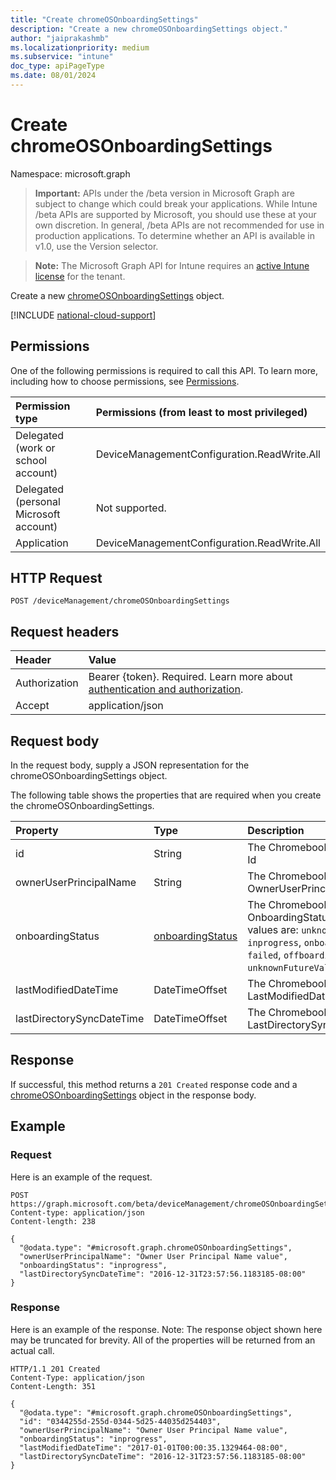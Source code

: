 ```yaml
---
title: "Create chromeOSOnboardingSettings"
description: "Create a new chromeOSOnboardingSettings object."
author: "jaiprakashmb"
ms.localizationpriority: medium
ms.subservice: "intune"
doc_type: apiPageType
ms.date: 08/01/2024
---
```


# Create chromeOSOnboardingSettings

Namespace: microsoft.graph

> **Important:** APIs under the /beta version in Microsoft Graph are subject to change which could break your applications. While Intune /beta APIs are supported by Microsoft, you should use these at your own discretion. In general, /beta APIs are not recommended for use in production applications. To determine whether an API is available in v1.0, use the Version selector.

> **Note:** The Microsoft Graph API for Intune requires an [active Intune license](https://go.microsoft.com/fwlink/?linkid=839381) for the tenant.

Create a new [chromeOSOnboardingSettings](../resources/intune-chromebooksync-chromeosonboardingsettings.md) object.

[!INCLUDE [national-cloud-support](../../includes/all-clouds.md)]

## Permissions
One of the following permissions is required to call this API. To learn more, including how to choose permissions, see [Permissions](/graph/permissions-reference).

|Permission type|Permissions (from least to most privileged)|
|:---|:---|
|Delegated (work or school account)|DeviceManagementConfiguration.ReadWrite.All|
|Delegated (personal Microsoft account)|Not supported.|
|Application|DeviceManagementConfiguration.ReadWrite.All|

## HTTP Request
<!-- {
  "blockType": "ignored"
}
-->
``` http
POST /deviceManagement/chromeOSOnboardingSettings
```

## Request headers
|Header|Value|
|:---|:---|
|Authorization|Bearer {token}. Required. Learn more about [authentication and authorization](/graph/auth/auth-concepts).|
|Accept|application/json|

## Request body
In the request body, supply a JSON representation for the chromeOSOnboardingSettings object.

The following table shows the properties that are required when you create the chromeOSOnboardingSettings.

|Property|Type|Description|
|:---|:---|:---|
|id|String|The ChromebookTenant's Id|
|ownerUserPrincipalName|String|The ChromebookTenant's OwnerUserPrincipalName|
|onboardingStatus|[onboardingStatus](../resources/intune-chromebooksync-onboardingstatus.md)|The ChromebookTenant's OnboardingStatus. Possible values are: `unknown`, `inprogress`, `onboarded`, `failed`, `offboarding`, `unknownFutureValue`.|
|lastModifiedDateTime|DateTimeOffset|The ChromebookTenant's LastModifiedDateTime|
|lastDirectorySyncDateTime|DateTimeOffset|The ChromebookTenant's LastDirectorySyncDateTime|



## Response
If successful, this method returns a `201 Created` response code and a [chromeOSOnboardingSettings](../resources/intune-chromebooksync-chromeosonboardingsettings.md) object in the response body.

## Example

### Request
Here is an example of the request.
``` http
POST https://graph.microsoft.com/beta/deviceManagement/chromeOSOnboardingSettings
Content-type: application/json
Content-length: 238

{
  "@odata.type": "#microsoft.graph.chromeOSOnboardingSettings",
  "ownerUserPrincipalName": "Owner User Principal Name value",
  "onboardingStatus": "inprogress",
  "lastDirectorySyncDateTime": "2016-12-31T23:57:56.1183185-08:00"
}
```

### Response
Here is an example of the response. Note: The response object shown here may be truncated for brevity. All of the properties will be returned from an actual call.
``` http
HTTP/1.1 201 Created
Content-Type: application/json
Content-Length: 351

{
  "@odata.type": "#microsoft.graph.chromeOSOnboardingSettings",
  "id": "0344255d-255d-0344-5d25-44035d254403",
  "ownerUserPrincipalName": "Owner User Principal Name value",
  "onboardingStatus": "inprogress",
  "lastModifiedDateTime": "2017-01-01T00:00:35.1329464-08:00",
  "lastDirectorySyncDateTime": "2016-12-31T23:57:56.1183185-08:00"
}
```